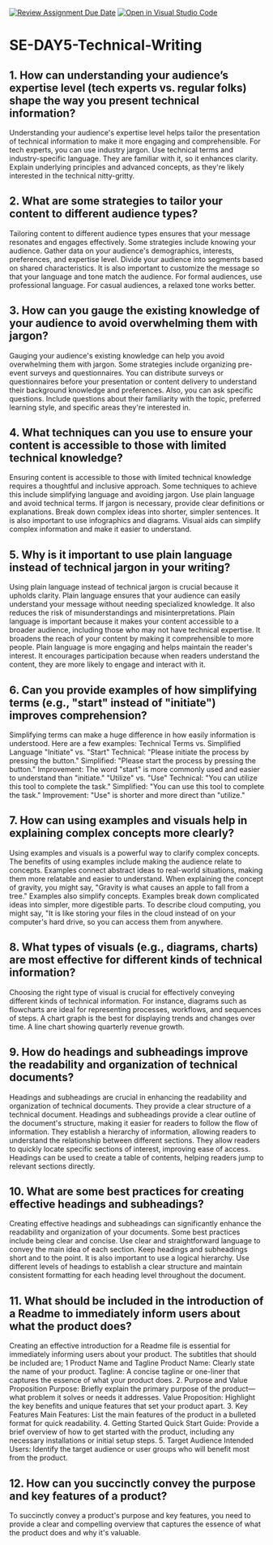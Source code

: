 [![Review Assignment Due Date](https://classroom.github.com/assets/deadline-readme-button-22041afd0340ce965d47ae6ef1cefeee28c7c493a6346c4f15d667ab976d596c.svg)](https://classroom.github.com/a/zsAR-pyY)
[![Open in Visual Studio Code](https://classroom.github.com/assets/open-in-vscode-2e0aaae1b6195c2367325f4f02e2d04e9abb55f0b24a779b69b11b9e10269abc.svg)](https://classroom.github.com/online_ide?assignment_repo_id=18482029&assignment_repo_type=AssignmentRepo)
# SE-DAY5-Technical-Writing
## 1. How can understanding your audience’s expertise level (tech experts vs. regular folks) shape the way you present technical information?
Understanding your audience's expertise level helps tailor the presentation of technical information to make it more engaging and comprehensible. For tech experts, you can use industry jargon. Use technical terms and industry-specific language. They are familiar with it, so it enhances clarity. Explain underlying principles and advanced concepts, as they're likely interested in the technical nitty-gritty.

## 2. What are some strategies to tailor your content to different audience types?
Tailoring content to different audience types ensures that your message resonates and engages effectively. Some strategies include knowing your audience. Gather data on your audience's demographics, interests, preferences, and expertise level. Divide your audience into segments based on shared characteristics. It is also important to customize the message so that your language and tone match the audience. For formal audiences, use professional language. For casual audiences, a relaxed tone works better.
## 3. How can you gauge the existing knowledge of your audience to avoid overwhelming them with jargon?
Gauging your audience's existing knowledge can help you avoid overwhelming them with jargon. Some strategies include organizing pre-event surveys and questionnaires. You can distribute surveys or questionnaires before your presentation or content delivery to understand their background knowledge and preferences. Also, you can ask specific questions. Include questions about their familiarity with the topic, preferred learning style, and specific areas they're interested in.
## 4. What techniques can you use to ensure your content is accessible to those with limited technical knowledge?
Ensuring content is accessible to those with limited technical knowledge requires a thoughtful and inclusive approach. Some techniques to achieve this include simplifying language and avoiding jargon. Use plain language and avoid technical terms. If jargon is necessary, provide clear definitions or explanations. Break down complex ideas into shorter, simpler sentences. It is also important to use infographics and diagrams. Visual aids can simplify complex information and make it easier to understand.

## 5. Why is it important to use plain language instead of technical jargon in your writing?
Using plain language instead of technical jargon is crucial because it upholds clarity. Plain language ensures that your audience can easily understand your message without needing specialized knowledge. It also reduces the risk of misunderstandings and misinterpretations. Plain language is important because it makes your content accessible to a broader audience, including those who may not have technical expertise. It broadens the reach of your content by making it comprehensible to more people. Plain language is more engaging and helps maintain the reader's interest. It encourages participation because when readers understand the content, they are more likely to engage and interact with it.

## 6. Can you provide examples of how simplifying terms (e.g., "start" instead of "initiate") improves comprehension?
Simplifying terms can make a huge difference in how easily information is understood. Here are a few examples:
Technical Terms vs. Simplified Language
"Initiate" vs. "Start"
Technical: "Please initiate the process by pressing the button."
Simplified: "Please start the process by pressing the button."
Improvement: The word "start" is more commonly used and easier to understand than "initiate."
"Utilize" vs. "Use"
Technical: "You can utilize this tool to complete the task."
Simplified: "You can use this tool to complete the task."
Improvement: "Use" is shorter and more direct than "utilize."

## 7. How can using examples and visuals help in explaining complex concepts more clearly?
Using examples and visuals is a powerful way to clarify complex concepts. The benefits of using examples include making the audience relate to concepts. Examples connect abstract ideas to real-world situations, making them more relatable and easier to understand. When explaining the concept of gravity, you might say, "Gravity is what causes an apple to fall from a tree." Examples also simplify concepts. Examples break down complicated ideas into simpler, more digestible parts. To describe cloud computing, you might say, "It is like storing your files in the cloud instead of on your computer's hard drive, so you can access them from anywhere.

## 8. What types of visuals (e.g., diagrams, charts) are most effective for different kinds of technical information?
Choosing the right type of visual is crucial for effectively conveying different kinds of technical information. For instance, diagrams such as flowcharts are ideal for representing processes, workflows, and sequences of steps. A chart graph is the best for displaying trends and changes over time. A line chart showing quarterly revenue growth.

## 9. How do headings and subheadings improve the readability and organization of technical documents?
Headings and subheadings are crucial in enhancing the readability and organization of technical documents. They provide a clear structure of a technical document. Headings and subheadings provide a clear outline of the document's structure, making it easier for readers to follow the flow of information. They establish a hierarchy of information, allowing readers to understand the relationship between different sections. They allow readers to quickly locate specific sections of interest, improving ease of access. Headings can be used to create a table of contents, helping readers jump to relevant sections directly.

## 10. What are some best practices for creating effective headings and subheadings?
Creating effective headings and subheadings can significantly enhance the readability and organization of your documents. Some best practices include being clear and concise. Use clear and straightforward language to convey the main idea of each section. Keep headings and subheadings short and to the point. It is also important to use a logical hierarchy. Use different levels of headings to establish a clear structure and maintain consistent formatting for each heading level throughout the document.

## 11. What should be included in the introduction of a Readme to immediately inform users about what the product does?
Creating an effective introduction for a Readme file is essential for immediately informing users about your product. The subtitles that should be included are;
1 Product Name and Tagline
Product Name: Clearly state the name of your product.
Tagline: A concise tagline or one-liner that captures the essence of what your product does.
2. Purpose and Value Proposition
Purpose: Briefly explain the primary purpose of the product—what problem it solves or needs it addresses.
Value Proposition: Highlight the key benefits and unique features that set your product apart.
3. Key Features
Main Features: List the main features of the product in a bulleted format for quick readability.
4. Getting Started
Quick Start Guide: Provide a brief overview of how to get started with the product, including any necessary installations or initial setup steps.
5. Target Audience
Intended Users: Identify the target audience or user groups who will benefit most from the product.

## 12. How can you succinctly convey the purpose and key features of a product?
To succinctly convey a product's purpose and key features, you need to provide a clear and compelling overview that captures the essence of what the product does and why it's valuable. 
